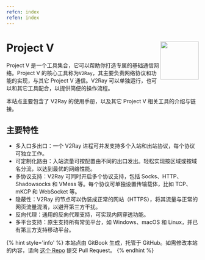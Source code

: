 ```yaml
---
refcn: index
refen: index
---
```


# Project V <img style="float: right;" width="100" height="100" src="/resources/v2ray_1024.png">

Project V 是一个工具集合，它可以帮助你打造专属的基础通信网络。Project V 的核心工具称为`V2Ray`，其主要负责网络协议和功能的实现，与其它 Project V 通信。V2Ray 可以单独运行，也可以和其它工具配合，以提供简便的操作流程。

本站点主要包含了 V2Ray 的使用手册，以及其它 Project V 相关工具的介绍与链接。

## 主要特性

* 多入口多出口：一个 V2Ray 进程可并发支持多个入站和出站协议，每个协议可独立工作。
* 可定制化路由：入站流量可按配置由不同的出口发出。轻松实现按区域或按域名分流，以达到最优的网络性能。
* 多协议支持：V2Ray 可同时开启多个协议支持，包括 Socks、HTTP、Shadowsocks 和 VMess 等。每个协议可单独设置传输载体，比如 TCP、mKCP 和 WebSocket 等。
* 隐蔽性：V2Ray 的节点可以伪装成正常的网站（HTTPS），将其流量与正常的网页流量混淆，以避开第三方干扰。
* 反向代理：通用的反向代理支持，可实现内网穿透功能。
* 多平台支持：原生支持所有常见平台，如 Windows、macOS 和 Linux，并已有第三方支持移动平台。

{% hint style='info' %}
本站点由 GitBook 生成，托管于 GitHub。如需修改本站的内容，请向 [这个 Repo](https://github.com/v2fly/manual) 提交 Pull Request。
{% endhint %}
